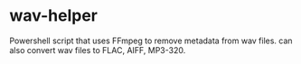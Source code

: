 # wav-helper
Powershell script that uses FFmpeg to remove metadata from wav files. can also convert wav files to FLAC, AIFF, MP3-320.
